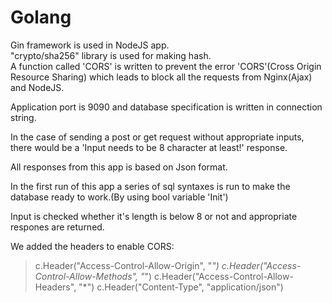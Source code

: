 # **Golang**

Gin framework is used in NodeJS app.<br>
"crypto/sha256" library is used for making hash.<br>
A function called 'CORS' is written to prevent the error 'CORS'(Cross Origin Resource Sharing) which leads to block all the requests from Nginx(Ajax) and NodeJS.

Application port is 9090 and database specification is written in connection string.

In the case of sending a post or get request without appropriate inputs, there would be a 'Input needs to be 8 character at least!' response.

All responses from this app is based on Json format.

In the first run of this app a series of sql syntaxes is run to make the database ready to work.(By using bool variable 'Init')

Input is checked whether it's length is below 8 or not and appropriate respones are returned.

We added the headers to enable CORS:
> c.Header("Access-Control-Allow-Origin", "*")
c.Header("Access-Control-Allow-Methods", "*") 
c.Header("Access-Control-Allow-Headers", "*")
c.Header("Content-Type", "application/json")
>


